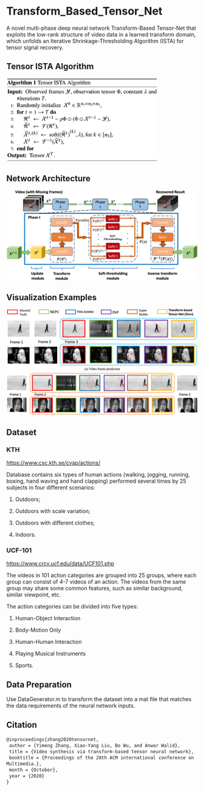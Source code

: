 # Transform_Based_Tensor_Net
A novel multi-phase deep neural network Transform-Based Tensor-Net that exploits the low-rank structure of video data in a learned transform domain, which unfolds an Iterative Shrinkage-Thresholding Algorithm (ISTA) for tensor signal recovery. 

## Tensor ISTA Algorithm
<img src='./img/algorithm.png' width=400>


## Network Architecture
<img src='./img/Network_Architecture.jpg' width=800>

## Visualization Examples
<img src='./img/visualization.png' width=800>

## Dataset
### KTH
https://www.csc.kth.se/cvap/actions/

Database contains six types of human actions (walking, jogging, running, boxing, hand waving and hand clapping) performed several times by 25 subjects in four different scenarios: 

1) Outdoors; 

2) Outdoors with scale variation;

3) Outdoors with different clothes;

4) Indoors.

### UCF-101
https://www.crcv.ucf.edu/data/UCF101.php

The videos in 101 action categories are grouped into 25 groups, where each group can consist of 4-7 videos of an action. The videos from the same group may share some common features, such as similar background, similar viewpoint, etc. 

The action categories can be divided into five types: 

1) Human-Object Interaction 

2) Body-Motion Only 

3) Human-Human Interaction 

4) Playing Musical Instruments 

5) Sports. 

## Data Preparation
Use DataGenerator.m to transform the dataset into a mat file that matches the data requirements of the neural network inputs.

## Citation
```
@inproceedings{zhang2020tensornet,
 author = {Yimeng Zhang, Xiao-Yang Liu, Bo Wu, and Anwar Walid},
 title = {Video synthesis via transform-based tensor neural network},
 booktitle = {Proceedings of the 28th ACM international conference on Multimedia.},
 month = {October},
 year = {2020} 
}
```

